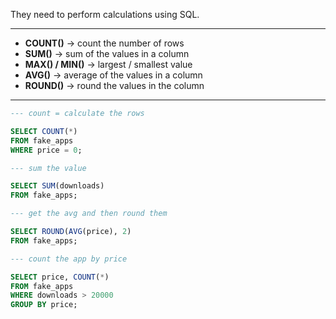 They need to perform calculations using SQL.

---

- **COUNT()** -> count the number of rows 
- **SUM()** -> sum of the values in a column
- **MAX() / MIN()** -> largest / smallest value 
- **AVG()** -> average of the values in a column 
- **ROUND()** -> round the values in the column 

---

```sql 
--- count = calculate the rows 

SELECT COUNT(*)
FROM fake_apps
WHERE price = 0;

--- sum the value 

SELECT SUM(downloads)
FROM fake_apps;

--- get the avg and then round them 

SELECT ROUND(AVG(price), 2)
FROM fake_apps;

--- count the app by price 

SELECT price, COUNT(*)
FROM fake_apps
WHERE downloads > 20000
GROUP BY price;
```